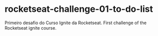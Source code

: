 # rocketseat-challenge-01-to-do-list
Primeiro desafio do Curso Ignite da Rocketseat. First challenge of the Rocketseat ignite course. 
